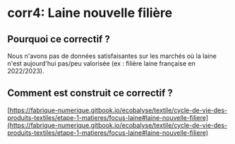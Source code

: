 # corr4: Laine nouvelle filière

## Pourquoi ce correctif ?

Nous n'avons pas de données satisfaisantes sur les marchés où la laine n'est aujourd'hui pas/peu valorisée (ex : filière laine française en 2022/2023).

## Comment est construit ce correctif ?

[https://fabrique-numerique.gitbook.io/ecobalyse/textile/cycle-de-vie-des-produits-textiles/etape-1-matieres/focus-laine#laine-nouvelle-filiere](https://fabrique-numerique.gitbook.io/ecobalyse/textile/cycle-de-vie-des-produits-textiles/etape-1-matieres/focus-laine#laine-nouvelle-filiere)

